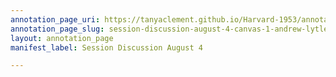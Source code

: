 ```yaml
---
annotation_page_uri: https://tanyaclement.github.io/Harvard-1953/annotations/session-discussion-august-4-canvas-1-andrew-lytle.json
annotation_page_slug: session-discussion-august-4-canvas-1-andrew-lytle
layout: annotation_page
manifest_label: Session Discussion August 4

---
```

